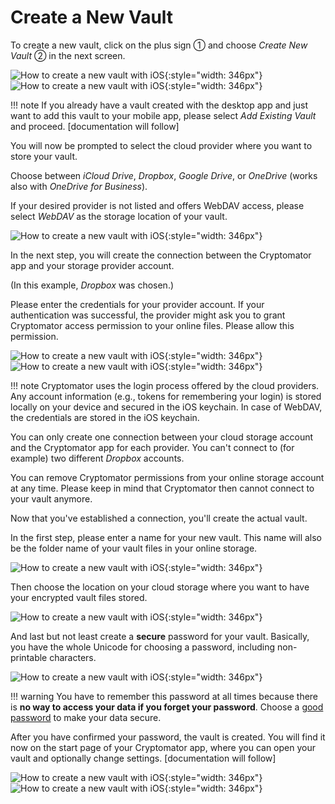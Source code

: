 # Create a New Vault

To create a new vault, click on the plus sign ① and choose _Create New Vault_ ② in the next screen.

![How to create a new vault with iOS](/img/ios/create-new-vault-0-start.jpg){:style="width: 346px"} ![How to create a new vault with iOS](/img/ios/create-new-vault-1-select-new-existing.jpg){:style="width: 346px"}

!!! note
    If you already have a vault created with the desktop app and just want to add this vault to your mobile app, please select _Add Existing Vault_ and proceed. [documentation will follow]

You will now be prompted to select the cloud provider where you want to store your vault.

Choose between _iCloud Drive_, _Dropbox_, _Google Drive_, or _OneDrive_ (works also with _OneDrive for Business_).

If your desired provider is not listed and offers WebDAV access, please select _WebDAV_ as the storage location of your vault.

![How to create a new vault with iOS](/img/ios/create-new-vault-2-select-provider.jpg){:style="width: 346px"}

In the next step, you will create the connection between the Cryptomator app and your storage provider account.

(In this example, _Dropbox_ was chosen.)

Please enter the credentials for your provider account. If your authentication was successful, the provider might ask you to grant Cryptomator access permission to your online files. Please allow this permission.

![How to create a new vault with iOS](/img/ios/create-new-vault-3-login-provider.jpg){:style="width: 346px"} ![How to create a new vault with iOS](/img/ios/create-new-vault-4-grant-provider-permission.jpg){:style="width: 346px"}

!!! note
    Cryptomator uses the login process offered by the cloud providers. Any account information (e.g., tokens for remembering your login) is stored locally on your device and secured in the iOS keychain. In case of WebDAV, the credentials are stored in the iOS keychain.

You can only create one connection between your cloud storage account and the Cryptomator app for each provider. You can't connect to (for example) two different _Dropbox_ accounts.

You can remove Cryptomator permissions from your online storage account at any time. Please keep in mind that Cryptomator then cannot connect to your vault anymore.

Now that you've established a connection, you'll create the actual vault.

In the first step, please enter a name for your new vault. This name will also be the folder name of your vault files in your online storage.

![How to create a new vault with iOS](/img/ios/create-new-vault-5-name-vault.jpg){:style="width: 346px"}

Then choose the location on your cloud storage where you want to have your encrypted vault files stored.

![How to create a new vault with iOS](/img/ios/create-new-vault-6-select-path.jpg){:style="width: 346px"}

And last but not least create a **secure** password for your vault. Basically, you have the whole Unicode for choosing a password, including non-printable characters.

![How to create a new vault with iOS](/img/ios/create-new-vault-7-set-password.jpg){:style="width: 346px"}

!!! warning
    You have to remember this password at all times because there is **no way to access your data if you forget your password**. Choose a [good password](/security/advice/#good-passwords) to make your data secure.

After you have confirmed your password, the vault is created. You will find it now on the start page of your Cryptomator app, where you can open your vault and optionally change settings. [documentation will follow]

![How to create a new vault with iOS](/img/ios/create-new-vault-8-creating-vault.jpg){:style="width: 346px"} ![How to create a new vault with iOS](/img/ios/create-new-vault-9-finish.jpg){:style="width: 346px"}
